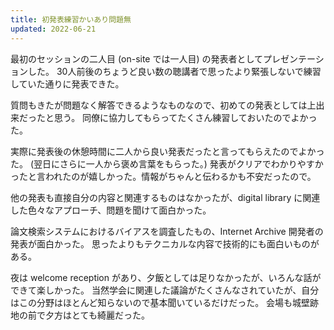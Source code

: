 ```yaml
---
title: 初発表練習かいあり問題無
updated: 2022-06-21
---
```


最初のセッションの二人目 (on-site では一人目) の発表者としてプレゼンテーションした。
30人前後のちょうど良い数の聴講者で思ったより緊張しないで練習していた通りに発表できた。

質問もきたが問題なく解答できるようなものなので、初めての発表としては上出来だったと思う。
同僚に協力してもらってたくさん練習しておいたのでよかった。

実際に発表後の休憩時間に二人から良い発表だったと言ってもらえたのでよかった。
(翌日にさらに一人から褒め言葉をもらった。)
発表がクリアでわかりやすかったと言われたのが嬉しかった。情報がちゃんと伝わるかも不安だったので。

他の発表も直接自分の内容と関連するものはなかったが、digital library に関連した色々なアプローチ、問題を聞けて面白かった。

論文検索システムにおけるバイアスを調査したもの、Internet Archive 開発者の発表が面白かった。
思ったよりもテクニカルな内容で技術的にも面白いものがある。

夜は welcome reception があり、夕飯としては足りなかったが、いろんな話ができて楽しかった。
当然学会に関連した議論がたくさんなされていたが、自分はこの分野はほとんど知らないので基本聞いているだけだった。
会場も城壁跡地の前で夕方はとても綺麗だった。
